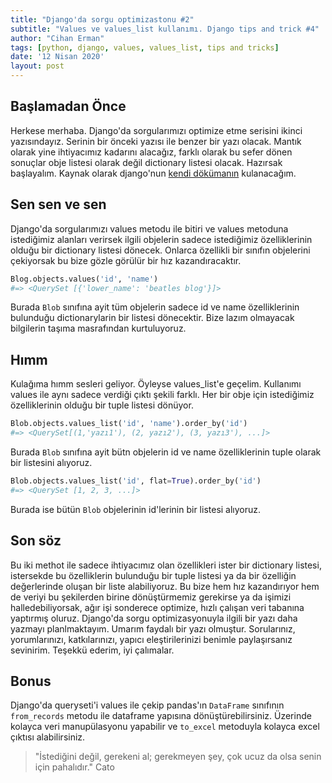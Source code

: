 ```yaml
---
title: "Django'da sorgu optimizastonu #2"
subtitle: "Values ve values_list kullanımı. Django tips and trick #4"
author: "Cihan Erman"
tags: [python, django, values, values_list, tips and tricks]
date: '12 Nisan 2020'
layout: post
---
```


## Başlamadan Önce
Herkese merhaba. Django'da sorgularımızı optimize etme serisini ikinci yazısındayız. Serinin bir önceki yazısı ile benzer bir yazı olacak. Mantık olarak yine ihtiyacımız kadarını alacağız, farklı olarak bu sefer dönen sonuçlar obje listesi olarak değil dictionary listesi olacak. Hazırsak başlayalım.
Kaynak olarak django'nun [kendi dökümanın](https://docs.djangoproject.com/en/3.0/ref/models/querysets/#django.db.models.query.QuerySet.values) kulanacağım.

## Sen sen ve sen
Django'da sorgularımızı values metodu ile bitiri ve values metoduna istediğimiz alanları verirsek ilgili objelerin sadece istediğimiz özelliklerinin olduğu bir dictionary listesi dönecek. Onlarca özellikli bir sınıfın objelerini çekiyorsak bu bize gözle görülür bir hız kazandıracaktır.

```python
Blog.objects.values('id', 'name')
#=> <QuerySet [{'lower_name': 'beatles blog'}]>
```
Burada `Blob` sınıfına ayit tüm objelerin sadece id ve name özelliklerinin bulunduğu dictionarylarin bir listesi dönecektir. Bize lazım olmayacak bilgilerin taşıma masrafından kurtuluyoruz.

## Hımm
Kulağıma hımm sesleri geliyor. Öyleyse values_list'e geçelim. Kullanımı values ile aynı sadece verdiği çıktı şekili farklı. Her bir obje için istediğimiz özelliklerinin olduğu bir tuple listesi dönüyor.

```python
Blob.objects.values_list('id', 'name').order_by('id')
#=> <QuerySet[(1,'yazı1'), (2, yazı2'), (3, yazı3'), ...]>
```
Burada `Blob` sınıfına ayit bütn objelerin id ve name özelliklerinin tuple olarak bir listesini alıyoruz.

```python
Blob.objects.values_list('id', flat=True).order_by('id')
#=> <QuerySet [1, 2, 3, ...]>
```
Burada ise bütün `Blob` objelerinin id'lerinin bir listesi alıyoruz.

## Son söz
Bu iki methot ile sadece ihtiyacımız olan özellikleri ister bir dictionary listesi, istersekde bu özelliklerin bulunduğu bir tuple listesi ya da bir özelliğin değerlerinde oluşan bir liste alabiliyoruz. Bu bize hem hız kazandırıyor hem de veriyi bu şekilerden birine dönüştürmemiz gerekirse ya da işimizi halledebiliyorsak, ağır işi sonderece optimize, hızlı çalışan veri tabanına yaptırmış oluruz. Django'da sorgu optimizasyonuyla ilgili bir yazı daha yazmayı planlmaktayım. Umarım faydalı bir yazı olmuştur. Sorularınız, yorumlarınızı, katkılarınızı, yapıcı eleştirilerinizi benimle paylaşırsanız sevinirim. Teşekkü ederim, iyi çalımalar.

## Bonus
Django'da queryseti'i values ile çekip pandas'ın `DataFrame` sınıfının `from_records` metodu ile dataframe yapısına dönüştürebilirsiniz. Üzerinde kolayca veri manupülasyonu yapabilir ve `to_excel` metoduyla kolayca excel çıktısı alabilirsiniz.


> "İstediğini değil, gerekeni al; gerekmeyen şey, çok ucuz da olsa senin için pahalıdır." Cato
